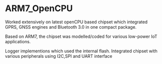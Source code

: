 # ARM7_OpenCPU

Worked extensively on latest openCPU based chipset which integrated GPRS, GNSS engines
and Bluetooth 3.0 in one compact package.

Based on ARM7, the chipset was modelled/coded for various low-power IoT applications.

Logger implementions which used the internal flash.
Integrated chipset with various peripherals using I2C,SPI and UART interface
